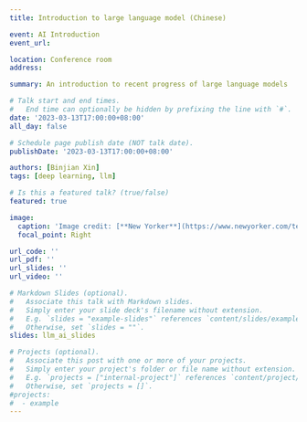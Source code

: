 ```yaml
---
title: Introduction to large language model (Chinese)

event: AI Introduction  
event_url:

location: Conference room
address:

summary: An introduction to recent progress of large language models 

# Talk start and end times.
#   End time can optionally be hidden by prefixing the line with `#`.
date: '2023-03-13T17:00:00+08:00'
all_day: false

# Schedule page publish date (NOT talk date).
publishDate: '2023-03-13T17:00:00+08:00'

authors: [Binjian Xin]
tags: [deep learning, llm]

# Is this a featured talk? (true/false)
featured: true 

image:
  caption: 'Image credit: [**New Yorker**](https://www.newyorker.com/tech/annals-of-technology/chatgpt-is-a-blurry-jpeg-of-the-web)'
  focal_point: Right

url_code: ''
url_pdf: ''
url_slides: ''
url_video: ''

# Markdown Slides (optional).
#   Associate this talk with Markdown slides.
#   Simply enter your slide deck's filename without extension.
#   E.g. `slides = "example-slides"` references `content/slides/example-slides.md`.
#   Otherwise, set `slides = ""`.
slides: llm_ai_slides

# Projects (optional).
#   Associate this post with one or more of your projects.
#   Simply enter your project's folder or file name without extension.
#   E.g. `projects = ["internal-project"]` references `content/project/deep-learning/index.md`.
#   Otherwise, set `projects = []`.
#projects:
#  - example
---
```

